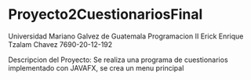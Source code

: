 # Proyecto2CuestionariosFinal

Universidad Mariano Galvez de Guatemala
Programacion II
Erick Enrique Tzalam Chavez
7690-20-12-192

Descripcion del Proyecto:
Se realiza una programa de cuestionarios implementado con JAVAFX, se crea un menu principal
